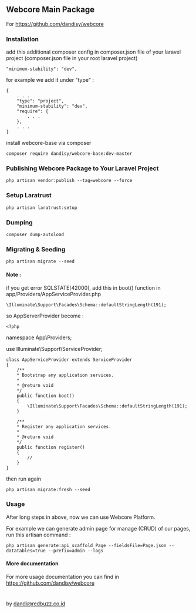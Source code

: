 ## Webcore Main Package

For https://github.com/dandisy/webcore

### Installation

add this additional composer config in composer.json file of your laravel project (composer.json file in your root laravel project)
    
    "minimum-stability": "dev",

for example we add it under "type" :

    {
        . . .
        "type": "project",
        "minimum-stability": "dev",
        "require": {
            . . .
        },
        . . .
    }

install webcore-base via composer

    composer require dandisy/webcore-base:dev-master

### Publishing Webcore Package to Your Laravel Project

    php artisan vendor:publish --tag=webcore --force

### Setup Laratrust

    php artisan laratrust:setup

### Dumping

    composer dump-autoload

### Migrating & Seeding

    php artisan migrate --seed

#### Note :
if you get error SQLSTATE[42000], add this in boot() function in app/Providers/AppServiceProvider.php

    \Illuminate\Support\Facades\Schema::defaultStringLength(191);

so AppServerProvider become :

    <?php

namespace App\Providers;

use Illuminate\Support\ServiceProvider;

    class AppServiceProvider extends ServiceProvider
    {
        /**
        * Bootstrap any application services.
        *
        * @return void
        */
        public function boot()
        {
            \Illuminate\Support\Facades\Schema::defaultStringLength(191);
        }

        /**
        * Register any application services.
        *
        * @return void
        */
        public function register()
        {
            //
        }
    }

then run again

    php artisan migrate:fresh --seed

### Usage

After long steps in above, now we can use Webcore Platform.

For example we can generate admin page for manage (CRUD) of our pages, run this artisan command :

    php artisan generate:api_scaffold Page --fieldsFile=Page.json --datatables=true --prefix=admin --logs

#### More documentation

For more usage documentation you can find in https://github.com/dandisy/webcore


#
by dandi@redbuzz.co.id